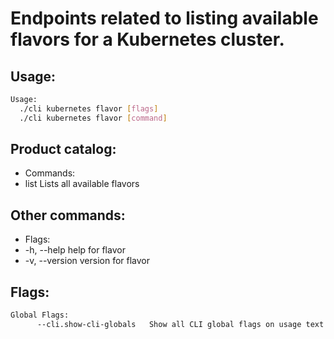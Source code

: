# Endpoints related to listing available flavors for a Kubernetes cluster.

## Usage:
```bash
Usage:
  ./cli kubernetes flavor [flags]
  ./cli kubernetes flavor [command]
```

## Product catalog:
- Commands:
- list        Lists all available flavors

## Other commands:
- Flags:
- -h, --help      help for flavor
- -v, --version   version for flavor

## Flags:
```bash
Global Flags:
      --cli.show-cli-globals   Show all CLI global flags on usage text
```

